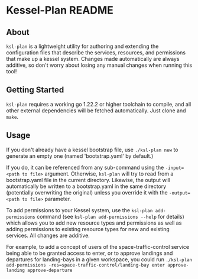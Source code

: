 # Kessel-Plan README

## About
`ksl-plan` is a lightweight utility for authoring and extending the configuration files that describe the services, resources, and permissions that make up a kessel system. Changes made automatically are always additive, so don't worry about losing any manual changes when running this tool!

## Getting Started
`ksl-plan` requires a working go 1.22.2 or higher toolchain to compile, and all other external dependencies will be fetched automatically. Just clone and `make`.

## Usage
If you don't already have a kessel bootstrap file, use `./ksl-plan new` to generate an empty one (named 'bootstrap.yaml' by default.)

If you do, it can be referenced from any sub-command using the `-input=<path to file>` argument. Otherwise, `ksl-plan` will try to read from a bootstrap.yaml file in the current directory. Likewise, the output will automatically be written to a bootstrap.yaml in the same directory (potentially overwriting the original) unless you override it with the `-output=<path to file>` parameter.

To add permissions to your Kessel system, use the `ksl-plan add-permissions` command (see `ksl-plan add-permissions --help` for details) which allows you to add new resource types and permissions as well as adding permissions to existing resource types for new and existing services. All changes are additive.

For example, to add a concept of users of the space-traffic-control service being able to be granted access to enter, or to approve landings and departures for landing-bays in a given workspace, you could run `./ksl-plan add-permissions -res=space-traffic-control/landing-bay enter approve-landing approve-departure`